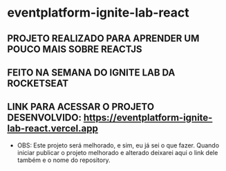 # eventplatform-ignite-lab-react

## PROJETO REALIZADO PARA APRENDER UM POUCO MAIS SOBRE REACTJS 
## FEITO NA SEMANA DO IGNITE LAB DA ROCKETSEAT

## LINK PARA ACESSAR O PROJETO DESENVOLVIDO: https://eventplatform-ignite-lab-react.vercel.app




- OBS: Este projeto será melhorado, e sim, eu já sei o que fazer. Quando iniciar publicar o projeto melhorado e alterado deixarei aqui o link dele também e o nome do repository.

